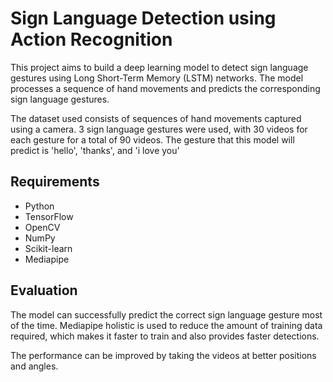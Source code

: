 # Sign Language Detection using Action Recognition

This project aims to build a deep learning model to detect sign language gestures using Long Short-Term Memory (LSTM) networks.
The model processes a sequence of hand movements and predicts the corresponding sign language gestures.

The dataset used consists of sequences of hand movements captured using a camera. 3 sign language gestures were used, with
30 videos for each gesture for a total of 90 videos. The gesture that this model will predict is 'hello', 'thanks', and
'i love you'

## Requirements

- Python
- TensorFlow
- OpenCV
- NumPy
- Scikit-learn
- Mediapipe

## Evaluation

The model can successfully predict the correct sign language gesture most of the time. Mediapipe holistic is used to
reduce the amount of training data required, which makes it faster to train and also provides faster detections.

The performance can be improved by taking the videos at better positions and angles.
